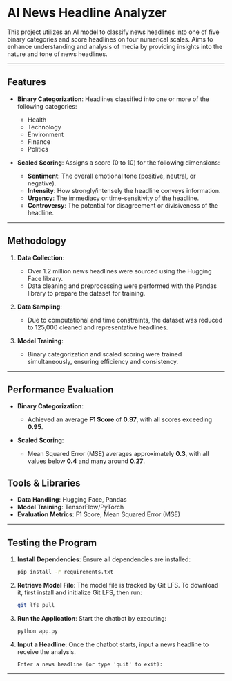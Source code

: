 
# AI News Headline Analyzer

This project utilizes an AI model to classify news headlines into one of five binary categories and score headlines on four numerical scales. Aims to enhance understanding and analysis of media by providing insights into the nature and tone of news headlines.

---

## Features

- **Binary Categorization**: Headlines classified into one or more of the following categories:
  - Health
  - Technology
  - Environment
  - Finance
  - Politics

- **Scaled Scoring**: Assigns a score (0 to 10) for the following dimensions:
  - **Sentiment**: The overall emotional tone (positive, neutral, or negative).
  - **Intensity**: How strongly/intensely the headline conveys information.
  - **Urgency**: The immediacy or time-sensitivity of the headline.
  - **Controversy**: The potential for disagreement or divisiveness of the headline.

---

## Methodology

1. **Data Collection**:
   - Over 1.2 million news headlines were sourced using the Hugging Face library.
   - Data cleaning and preprocessing were performed with the Pandas library to prepare the dataset for training.

2. **Data Sampling**:
   - Due to computational and time constraints, the dataset was reduced to 125,000 cleaned and representative headlines.

3. **Model Training**:
   - Binary categorization and scaled scoring were trained simultaneously, ensuring efficiency and consistency.

---

## Performance Evaluation

- **Binary Categorization**:
  - Achieved an average **F1 Score** of **0.97**, with all scores exceeding **0.95**.
  
- **Scaled Scoring**:
  - Mean Squared Error (MSE) averages approximately **0.3**, with all values below **0.4** and many around **0.27**.


## Tools & Libraries

- **Data Handling**: Hugging Face, Pandas
- **Model Training**: TensorFlow/PyTorch
- **Evaluation Metrics**: F1 Score, Mean Squared Error (MSE)
  
---
## Testing the Program

1. **Install Dependencies**: Ensure all dependencies are installed:

   ```bash
   pip install -r requirements.txt
   ```

2. **Retrieve Model File**: The model file is tracked by Git LFS. To download it, first install and initialize Git LFS, then run:

   ```bash
   git lfs pull
   ```

4. **Run the Application**: Start the chatbot by executing:

   ```bash
   python app.py
   ```

6. **Input a Headline**: Once the chatbot starts, input a news headline to receive the analysis.
   
   ```plaintext
   Enter a news headline (or type 'quit' to exit): 
   ```

---
